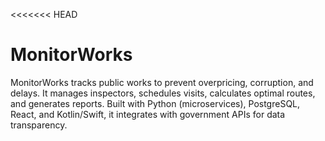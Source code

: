<<<<<<< HEAD
# MonitorWorks
MonitorWorks tracks public works to prevent overpricing, corruption, and delays. It manages inspectors, schedules visits, calculates optimal routes, and generates reports. Built with Python (microservices), PostgreSQL, React, and Kotlin/Swift, it integrates with government APIs for data transparency.
